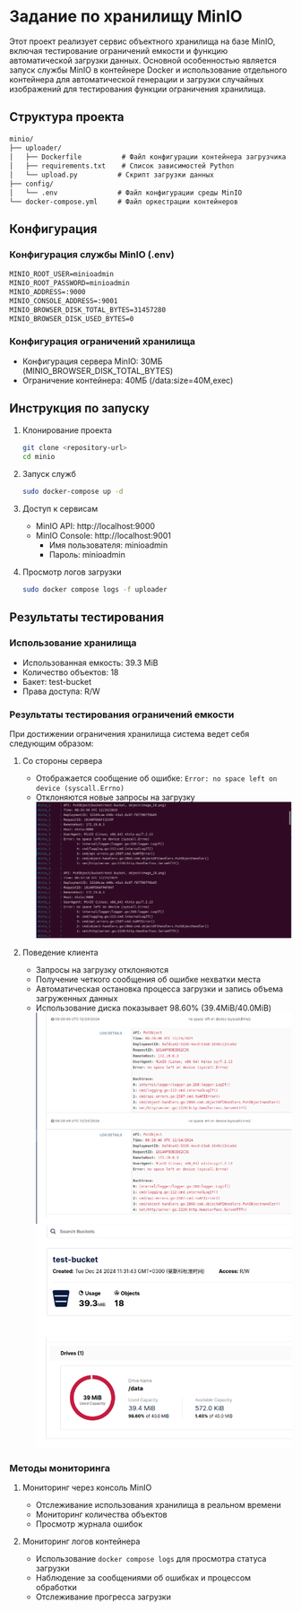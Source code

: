 # Задание по хранилищу MinIO

Этот проект реализует сервис объектного хранилища на базе MinIO, включая тестирование ограничений емкости и функцию автоматической загрузки данных. Основной особенностью является запуск службы MinIO в контейнере Docker и использование отдельного контейнера для автоматической генерации и загрузки случайных изображений для тестирования функции ограничения хранилища.

## Структура проекта

```
minio/
├── uploader/
│   ├── Dockerfile          # Файл конфигурации контейнера загрузчика
│   ├── requirements.txt    # Список зависимостей Python
│   └── upload.py          # Скрипт загрузки данных
├── config/
│   └── .env               # Файл конфигурации среды MinIO
└── docker-compose.yml     # Файл оркестрации контейнеров
```

## Конфигурация

### Конфигурация службы MinIO (.env)
```
MINIO_ROOT_USER=minioadmin
MINIO_ROOT_PASSWORD=minioadmin
MINIO_ADDRESS=:9000
MINIO_CONSOLE_ADDRESS=:9001
MINIO_BROWSER_DISK_TOTAL_BYTES=31457280
MINIO_BROWSER_DISK_USED_BYTES=0
```

### Конфигурация ограничений хранилища
- Конфигурация сервера MinIO: 30МБ (MINIO_BROWSER_DISK_TOTAL_BYTES)
- Ограничение контейнера: 40МБ (/data:size=40M,exec)

## Инструкция по запуску

1. Клонирование проекта
   ```bash
   git clone <repository-url>
   cd minio
   ```

2. Запуск служб
   ```bash
   sudo docker-compose up -d
   ```

3. Доступ к сервисам
   - MinIO API: http://localhost:9000
   - MinIO Console: http://localhost:9001
     - Имя пользователя: minioadmin
     - Пароль: minioadmin

4. Просмотр логов загрузки
   ```bash
   sudo docker compose logs -f uploader
   ```

## Результаты тестирования

### Использование хранилища
- Использованная емкость: 39.3 MiB
- Количество объектов: 18
- Бакет: test-bucket
- Права доступа: R/W

### Результаты тестирования ограничений емкости
При достижении ограничения хранилища система ведет себя следующим образом:

1. Со стороны сервера
   - Отображается сообщение об ошибке: `Error: no space left on device (syscall.Errno)`
   - Отклоняются новые запросы на загрузку
   ![alt text](img/shell.png)

2. Поведение клиента
   - Запросы на загрузку отклоняются
   - Получение четкого сообщения об ошибке нехватки места
   - Автоматическая остановка процесса загрузки и запись объема загруженных данных
   - Использование диска показывает 98.60% (39.4MiB/40.0MiB)
   ![alt text](img/minio1.png) 
   ![alt text](img/minio2.png) 
   ![alt text](img/minio3.png)



### Методы мониторинга
1. Мониторинг через консоль MinIO
   - Отслеживание использования хранилища в реальном времени
   - Мониторинг количества объектов
   - Просмотр журнала ошибок

2. Мониторинг логов контейнера
   - Использование `docker compose logs` для просмотра статуса загрузки
   - Наблюдение за сообщениями об ошибках и процессом обработки
   - Отслеживание прогресса загрузки
